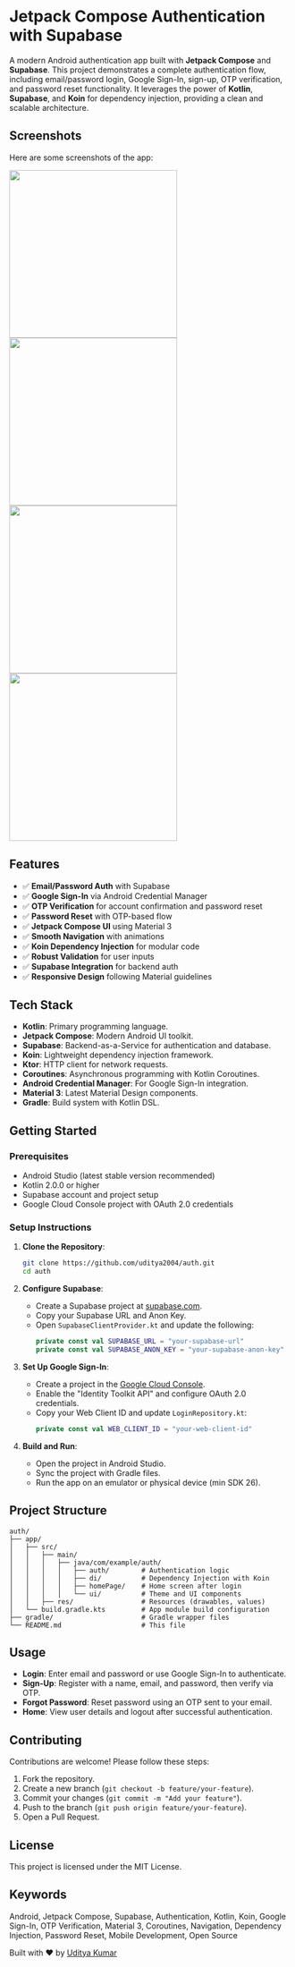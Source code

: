 # Jetpack Compose Authentication with Supabase

A modern Android authentication app built with **Jetpack Compose** and **Supabase**. This project demonstrates a complete authentication flow, including email/password login, Google Sign-In, sign-up, OTP verification, and password reset functionality. It leverages the power of **Kotlin**, **Supabase**, and **Koin** for dependency injection, providing a clean and scalable architecture.

## Screenshots

Here are some screenshots of the app:

<img src="app/src/main/java/com/example/auth/screenshots/1.jpg" width="300">
<img src="app/src/main/java/com/example/auth/screenshots/2.jpg" width="300">
<img src="app/src/main/java/com/example/auth/screenshots/3.jpg" width="300">
<img src="app/src/main/java/com/example/auth/screenshots/4.jpg" width="300">


## Features

- ✅ **Email/Password Auth** with Supabase  
- ✅ **Google Sign-In** via Android Credential Manager  
- ✅ **OTP Verification** for account confirmation and password reset  
- ✅ **Password Reset** with OTP-based flow  
- ✅ **Jetpack Compose UI** using Material 3  
- ✅ **Smooth Navigation** with animations  
- ✅ **Koin Dependency Injection** for modular code  
- ✅ **Robust Validation** for user inputs  
- ✅ **Supabase Integration** for backend auth  
- ✅ **Responsive Design** following Material guidelines  


## Tech Stack

- **Kotlin**: Primary programming language.
- **Jetpack Compose**: Modern Android UI toolkit.
- **Supabase**: Backend-as-a-Service for authentication and database.
- **Koin**: Lightweight dependency injection framework.
- **Ktor**: HTTP client for network requests.
- **Coroutines**: Asynchronous programming with Kotlin Coroutines.
- **Android Credential Manager**: For Google Sign-In integration.
- **Material 3**: Latest Material Design components.
- **Gradle**: Build system with Kotlin DSL.

## Getting Started

### Prerequisites

- Android Studio (latest stable version recommended)
- Kotlin 2.0.0 or higher
- Supabase account and project setup
- Google Cloud Console project with OAuth 2.0 credentials

### Setup Instructions

1. **Clone the Repository**:
   ```bash
   git clone https://github.com/uditya2004/auth.git
   cd auth
   ```

2. **Configure Supabase**:
   - Create a Supabase project at [supabase.com](https://supabase.com).
   - Copy your Supabase URL and Anon Key.
   - Open `SupabaseClientProvider.kt` and update the following:
     ```kotlin
     private const val SUPABASE_URL = "your-supabase-url"
     private const val SUPABASE_ANON_KEY = "your-supabase-anon-key"
     ```

3. **Set Up Google Sign-In**:
   - Create a project in the [Google Cloud Console](https://console.cloud.google.com).
   - Enable the "Identity Toolkit API" and configure OAuth 2.0 credentials.
   - Copy your Web Client ID and update `LoginRepository.kt`:
     ```kotlin
     private const val WEB_CLIENT_ID = "your-web-client-id"
     ```

4. **Build and Run**:
   - Open the project in Android Studio.
   - Sync the project with Gradle files.
   - Run the app on an emulator or physical device (min SDK 26).

## Project Structure
```
auth/
├── app/
│   ├── src/
│   │   ├── main/
│   │   │   ├── java/com/example/auth/
│   │   │   │   ├── auth/        # Authentication logic
│   │   │   │   ├── di/          # Dependency Injection with Koin
│   │   │   │   ├── homePage/    # Home screen after login
│   │   │   │   └── ui/          # Theme and UI components
│   │   ├── res/                 # Resources (drawables, values)
│   └── build.gradle.kts         # App module build configuration
├── gradle/                      # Gradle wrapper files
└── README.md                    # This file
```
## Usage

- **Login**: Enter email and password or use Google Sign-In to authenticate.
- **Sign-Up**: Register with a name, email, and password, then verify via OTP.
- **Forgot Password**: Reset password using an OTP sent to your email.
- **Home**: View user details and logout after successful authentication.

## Contributing

Contributions are welcome! Please follow these steps:

1. Fork the repository.
2. Create a new branch (`git checkout -b feature/your-feature`).
3. Commit your changes (`git commit -m "Add your feature"`).
4. Push to the branch (`git push origin feature/your-feature`).
5. Open a Pull Request.

## License

This project is licensed under the MIT License.

## Keywords

Android, Jetpack Compose, Supabase, Authentication, Kotlin, Koin, Google Sign-In, OTP Verification, Material 3, Coroutines, Navigation, Dependency Injection, Password Reset, Mobile Development, Open Source

Built with ❤️ by [Uditya Kumar](https://github.com/uditya2004)
